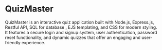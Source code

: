 # QuizMaster
QuizMaster is an interactive quiz application built with Node.js, Express.js, Restful API, SQL for database , EJS templating, and CSS for modern styling. It features a secure login and signup system, user authentication, password reset functionality, and dynamic quizzes that offer an engaging and user-friendly experience.
